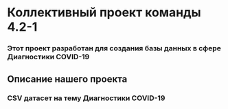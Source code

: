 # Коллективный проект команды 4.2-1
### Этот проект разработан для создания базы данных в сфере Диагностики COVID-19
## Описание нашего проекта
### CSV датасет на тему Диагностики COVID-19
